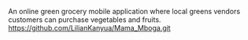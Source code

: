 An online green grocery mobile application where local greens vendors customers can purchase vegetables and fruits.
https://github.com/LilianKanyua/Mama_Mboga.git


